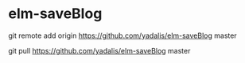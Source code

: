 # elm-saveBlog

git remote add origin https://github.com/yadalis/elm-saveBlog master

git pull https://github.com/yadalis/elm-saveBlog  master